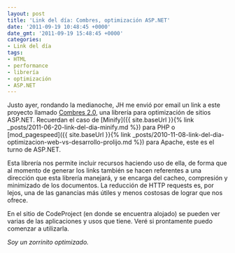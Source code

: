 ```yaml
---
layout: post
title: 'Link del día: Combres, optimización ASP.NET'
date: '2011-09-19 10:48:45 +0000'
date_gmt: '2011-09-19 15:48:45 +0000'
categories:
- Link del día
tags:
- HTML
- performance
- librería
- optimización
- ASP.NET
---
```


Justo ayer, rondando la medianoche, JH me envió por email un link a este proyecto llamado [Combres 2.0](http://www.codeproject.com/KB/aspnet/combres2.aspx), una librería para optimización de sitios ASP.NET. Recuerdan el caso de [Minify]({{ site.baseUrl }}{% link _posts/2011-06-20-link-del-dia-minify.md %}) para PHP o [mod_pagespeed]({{ site.baseUrl }}{% link _posts/2010-11-08-link-del-dia-optimizacion-web-vs-desarrollo-prolijo.md %}) para Apache, este es el turno de ASP.NET.

Esta librería nos permite incluir recursos haciendo uso de ella, de forma que al momento de generar los links también se hacen referentes a una dirección que esta librería manejará, y se encarga del cacheo, compresión y minimizado de los documentos. La reducción de HTTP requests es, por lejos, una de las ganancias más útiles y menos costosas de lograr que nos ofrece.

En el sitio de CodeProject (en donde se encuentra alojado) se pueden ver varias de las aplicaciones y usos que tiene. Veré si prontamente puedo comenzar a utilizarla.

_Soy un zorrinito optimizado._

